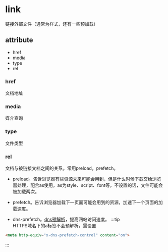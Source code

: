 # link

链接外部文件（通常为样式，还有一些预加载）

## attribute

- href 
- media
- type
- rel

### href 

文档地址

### media

媒介查询

### type 

文件类型

### rel

文档与被链接文档之间的关系。常用preload，prefetch。

- preload。告诉浏览器有些资源未来可能会用到，但是什么时候下载交给浏览器处理，配合as使用，as为style、script、font等，不设置的话，文件可能会被加载两次。

- prefetch。告诉浏览器加载下一页面可能会用到的资源，加速下一个页面的加载速度。

- dns-prefetch。[dns预解析](https://zhuanlan.zhihu.com/p/22362198)，提高网站访问速度。
:::tip  
HTTPS域名下的a标签不会预解析，需设置
```html
<meta http-equiv="x-dns-prefetch-control" content="on">
```
:::